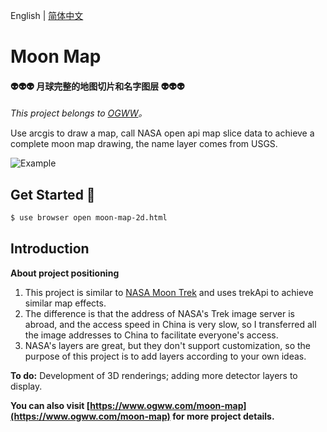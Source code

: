 English | [简体中文](./README.CN.md)

# Moon Map

#### 👽👽👽 月球完整的地图切片和名字图层 👽👽👽

_This project belongs to [OGWW](https://github.com/elliottssu/ogww)。_

Use arcgis to draw a map, call NASA open api map slice data to achieve a complete moon map drawing, the name layer comes from USGS.

![Example](./example.png)

## Get Started 🚀

```bash
$ use browser open moon-map-2d.html
```

## Introduction

**About project positioning**

1. This project is similar to [NASA Moon Trek](https://trek.nasa.gov/) and uses trekApi to achieve similar map effects.
2. The difference is that the address of NASA's Trek image server is abroad, and the access speed in China is very slow, so I transferred all the image addresses to China to facilitate everyone's access.
3. NASA's layers are great, but they don't support customization, so the purpose of this project is to add layers according to your own ideas.

**To do:**
Development of 3D renderings; adding more detector layers to display.

**You can also visit [https://www.ogww.com/moon-map](https://www.ogww.com/moon-map) for more project details.**
